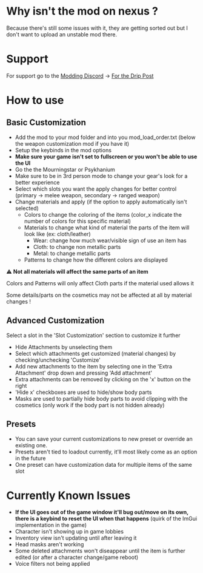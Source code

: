 # Why isn't the mod on nexus ?
Because there's still some issues with it, they are getting sorted out but I don't want to upload an unstable mod there.



# Support
For support go to the [Modding Discord](https://discord.gg/rKYWtaDx4D) -> [For the Drip Post](https://discord.com/channels/1048312349867646996/1048318548180738118/1163114688540848169)



# How to use

## Basic Customization
- Add the mod to your mod folder and into you mod_load_order.txt (below the weapon customization mod if you have it)
- Setup the keybinds in the mod options
- **Make sure your game isn't set to fullscreen or you won't be able to use the UI**
- Go the the Mourningstar or Psykhanium
- Make sure to be in 3rd person mode to change your gear's look for a better experience
- Select which slots you want the apply changes for better control (primary -> melee weapon, secondary -> ranged weapon)
- Change materials and apply (if the option to apply automatically isn't selected)
  - Colors to change the coloring of the items (color_x indicate the number of colors for this specific material)
  - Materials to change what kind of material the parts of the item will look like (ex: cloth/leather)
    - Wear: change how much wear/visible sign of use an item has
    - Cloth: to change non metallic parts
    - Metal: to change metallic parts
  - Patterns to change how the different colors are displayed
    
 
:warning: **Not all materials will affect the same parts of an item**

Colors and Patterns will only affect Cloth parts if the material used allows it

Some details/parts on the cosmetics may not be affected at all by material changes !
  

## Advanced Customization

Select a slot in the 'Slot Customization' section to customize it further
- Hide Attachments by unselecting them
- Select which attachments get customized (material changes) by checking/unchecking 'Customize'
- Add new attachments to the item by selecting one in the 'Extra Attachment' drop down and pressing 'Add attachment'
- Extra attachments can be removed by clicking on the 'x' button on the right
- 'Hide x' checkboxes are used to hide/show body parts
- Masks are used to partially hide body parts to avoid clipping with the cosmetics (only work if the body part is not hidden already)


## Presets
- You can save your current customizations to new preset or override an existing one.
- Presets aren't tied to loadout currently, it'll most likely come as an option in the future
- One preset can have customization data for multiple items of the same slot



# Currently Known Issues
- **If the UI goes out of the game window it'll bug out/move on its own, there is a keybind to reset the UI when that happens** (quirk of the ImGui implementation in the game)
- Character isn't showing up in game lobbies
- Inventory view isn't updating until after leaving it
- Head masks aren't working
- Some deleted attachments won't diseappear until the item is further edited (or after a character change/game reboot)
- Voice filters not being applied
  
